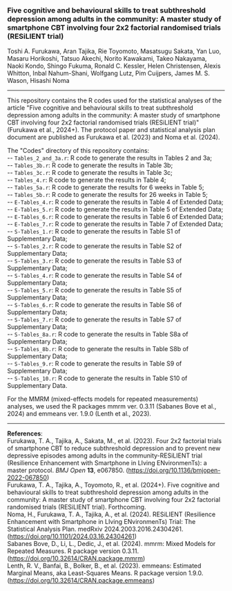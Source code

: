 ### Five cognitive and behavioural skills to treat subthreshold depression among adults in the community: A master study of smartphone CBT involving four 2x2 factorial randomised trials (RESiLIENT trial)

Toshi A. Furukawa, Aran Tajika, Rie Toyomoto, Masatsugu Sakata, Yan Luo, Masaru Horikoshi, Tatsuo Akechi, Norito Kawakami, Takeo Nakayama, Naoki Kondo, Shingo Fukuma,
Ronald C. Kessler, Helen Christensen, Alexis Whitton, Inbal Nahum-Shani, Wolfgang Lutz, Pim Cuijpers, James M. S. Wason, Hisashi Noma

---

This repository contains the R codes used for the statistical analyses of the article "Five cognitive and behavioural skills to treat subthreshold depression among adults in the community: A master study of smartphone CBT involving four 2x2 factorial randomised trials (RESiLIENT trial)" (Furukawa et al., 2024+). The protocol paper and statistical analysis plan document are published as Furukawa et al. (2023) and Noma et al. (2024).

The "Codes" directory of this repository contains:  
-- `Tables_2_and_3a.r`: R code to generate the results in Tables 2 and 3a;  
-- `Tables_3b.r`: R code to generate the results in Table 3b;  
-- `Tables_3c.r`: R code to generate the results in Table 3c;  
-- `Tables_4.r`: R code to generate the results in Table 4;  
-- `Tables_5a.r`: R code to generate the results for 6 weeks in Table 5;  
-- `Tables_5b.r`: R code to generate the results for 26 weeks in Table 5;  
-- `E-Tables_4.r`: R code to generate the results in Table 4 of Extended Data;  
-- `E-Tables_5.r`: R code to generate the results in Table 5 of Extended Data;  
-- `E-Tables_6.r`: R code to generate the results in Table 6 of Extended Data;  
-- `E-Tables_7.r`: R code to generate the results in Table 7 of Extended Data;  
-- `S-Tables_1.r`: R code to generate the results in Table S1 of Supplementary Data;  
-- `S-Tables_2.r`: R code to generate the results in Table S2 of Supplementary Data;  
-- `S-Tables_3.r`: R code to generate the results in Table S3 of Supplementary Data;  
-- `S-Tables_4.r`: R code to generate the results in Table S4 of Supplementary Data;  
-- `S-Tables_5.r`: R code to generate the results in Table S5 of Supplementary Data;  
-- `S-Tables_6.r`: R code to generate the results in Table S6 of Supplementary Data;  
-- `S-Tables_7.r`: R code to generate the results in Table S7 of Supplementary Data;  
-- `S-Tables_8a.r`: R code to generate the results in Table S8a of Supplementary Data;  
-- `S-Tables_8b.r`: R code to generate the results in Table S8b of Supplementary Data;  
-- `S-Tables_9.r`: R code to generate the results in Table S9 of Supplementary Data;  
-- `S-Tables_10.r`: R code to generate the results in Table S10 of Supplementary Data.

For the MMRM (mixed-effects models for repeated measurements) analyses, we used the R packages mmrm ver. 0.3.11 (Sabanes Bove et al., 2024) and emmeans ver. 1.9.0 (Lenth et al., 2023).

---

**References**:  
Furukawa, T. A., Tajika, A., Sakata, M., et al. (2023). Four 2x2 factorial trials of smartphone CBT to reduce subthreshold depression and to prevent new depressive episodes among adults in the community-RESiLIENT trial (Resilience Enhancement with Smartphone in LIving ENvironmenTs): a master protocol. *BMJ Open* **13**, e067850. (https://doi.org/10.1136/bmjopen-2022-067850)  
Furukawa, T. A., Tajika, A., Toyomoto, R., et al. (2024+). Five cognitive and behavioural skills to treat subthreshold depression among adults in the community: A master study of smartphone CBT involving four 2x2 factorial randomised trials (RESiLIENT trial). Forthcoming.  
Noma, H., Furukawa, T. A., Tajika, A., et al. (2024). RESiLIENT (Resilience Enhancement with Smartphone in LIving ENvironmenTs) Trial: The Statistical Analysis Plan. medRxiv 2024.2003.2016.24304261. (https://doi.org/10.1101/2024.03.16.24304261)  
Sabanes Bove, D., Li, L., Dedic, J., et al. (2024). mmrm: Mixed Models for Repeated Measures. R package version 0.3.11. (https://doi.org/10.32614/CRAN.package.mmrm)  
Lenth, R. V., Banfai, B., Bolker, B., et al. (2023). emmeans: Estimated Marginal Means, aka Least-Squares Means. R package version 1.9.0. (https://doi.org/10.32614/CRAN.package.emmeans) 
